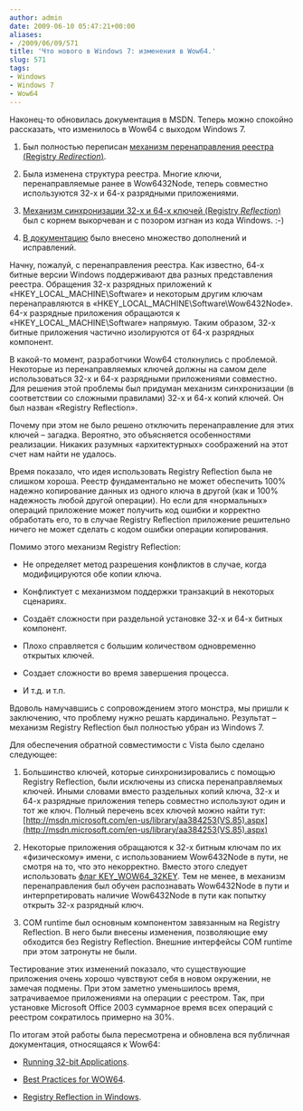 ```yaml
---
author: admin
date: 2009-06-10 05:47:21+00:00
aliases:
- /2009/06/09/571
title: 'Что нового в Windows 7: изменения в Wow64.'
slug: 571
tags:
- Windows
- Windows 7
- Wow64
---
```


Наконец-то обновилась документация в MSDN. Теперь можно спокойно рассказать, что изменилось в Wow64 с выходом Windows 7.

  1. Был полностью переписан [механизм перенаправления реестра (Registry _Redirection_)](http://msdn.microsoft.com/en-us/library/aa384232(VS.85).aspx).

  2. Была изменена структура реестра. Многие ключи, перенаправляемые ранее в Wow6432Node, теперь совместно используются 32-х и 64-х разрядными приложениями.

  3. [Механизм синхронизации 32-х и 64-х ключей (Registry _Reflection_)](http://msdn.microsoft.com/en-us/library/aa384235(VS.85).aspx) был с корнем выкорчеван и с позором изгнан из кода Windows. :-)

  4. [В документацию](http://msdn.microsoft.com/en-us/library/aa384232(VS.85).aspx) было внесено множество дополнений и исправлений.

<!--more-->

Начну, пожалуй, с перенаправления реестра. Как известно, 64-х битные версии Windows поддерживают два разных представления реестра. Обращения 32-х разрядных приложений к «HKEY_LOCAL_MACHINE\Software» и некоторым другим ключам перенаправляются в «HKEY_LOCAL_MACHINE\Software\Wow6432Node». 64-х разрядные приложения обращаются к «HKEY_LOCAL_MACHINE\Software» напрямую. Таким образом, 32-х битные приложения частично изолируются от 64-х разрядных компонент.

В какой-то момент, разработчики Wow64 столкнулись с проблемой. Некоторые из перенаправляемых ключей должны на самом деле использоваться 32-х и 64-х разрядными приложениями совместно. Для решения этой проблемы был придуман механизм синхронизации (в соответствии со сложными правилами) 32-х и 64-х копий ключей. Он был назван «Registry Reflection». 

Почему при этом не было решено отключить перенаправление для этих ключей – загадка. Вероятно, это объясняется особенностями реализации. Никаких разумных «архитектурных» соображений на этот счет нам найти не удалось. 

Время показало, что идея использовать Registry Reflection была не слишком хороша. Реестр фундаментально не может обеспечить 100% надежно копирование данных из одного ключа в другой (как и 100% надежность любой другой операции). Но если для «нормальных» операций приложение может получить код ошибки и корректно обработать его, то в случае Registry Reflection приложение решительно ничего не может сделать с кодом ошибки операции копирования.

Помимо этого механизм Registry Reflection:

  * Не определяет метод разрешения конфликтов в случае, когда модифицируются обе копии ключа.

  * Конфликтует с механизмом поддержки транзакций в некоторых сценариях.

  * Создаёт сложности при раздельной установке 32-х и 64-х битных компонент.

  * Плохо справляется с большим количеством одновременно открытых ключей.

  * Создает сложности во время завершения процесса.

  * И т.д. и т.п.

Вдоволь намучавшись с сопровождением этого монстра, мы пришли к заключению, что проблему нужно решать кардинально. Результат – механизм Registry Reflection был полностью убран из Windows 7.

Для обеспечения обратной совместимости с Vista было сделано следующее:

  1. Большинство ключей, которые синхронизировались с помощью Registry Reflection, были исключены из списка перенаправляемых ключей. Иными словами вместо раздельных копий ключа, 32-х и 64-х разрядные приложения теперь совместно используют один и тот же ключ. Полный перечень всех ключей можно найти тут: [http://msdn.microsoft.com/en-us/library/aa384253(VS.85).aspx](http://msdn.microsoft.com/en-us/library/aa384253(VS.85).aspx)

  2. Некоторые приложения обращаются к 32-х битным ключам по их «физическому»  имени, с использованием Wow6432Node в пути, не смотря на то, что это некорректно. Вместо этого следует использовать [флаг KEY_WOW64_32KEY](http://msdn.microsoft.com/en-us/library/aa384129(VS.85).aspx). Тем не менее, в механизм перенаправления был обучен распознавать Wow6432Node в пути и интерпретировать наличие Wow6432Node в пути как попытку открыть  32-х разрядный ключ.

  3. COM runtime был основным компонентом завязанным на Registry Reflection. В него были внесены изменения, позволяющие ему обходится без Registry Reflection. Внешние интерфейсы COM runtime при этом затронуты не были.

Тестирование этих изменений показало, что существующие приложения очень хорошо чувствуют себя в новом окружении, не замечая подмены. При этом заметно уменьшилось время, затрачиваемое приложениями на операции с реестром. Так, при установке Microsoft Office 2003 суммарное время всех операций с реестром сократилось примерно на 30%.

По итогам этой работы была пересмотрена и  обновлена вся публичная документация, относящаяся к Wow64:

  * [Running 32-bit Applications](http://msdn.microsoft.com/en-us/library/aa384249(VS.85).aspx).

  * [Best Practices for WOW64](http://www.microsoft.com/WHDC/SYSTEM/PLATFORM/64BIT/WOW64_BESTPRAC.MSPX).

  * [Registry Reflection in Windows](http://www.microsoft.com/whdc/system/platform/64bit/RegReflect.mspx).
